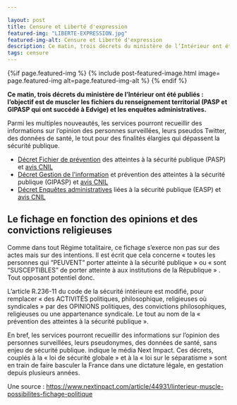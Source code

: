 ```yaml
---

layout: post
title: Censure et Liberté d'expression
featured-img: "LIBERTE-EXPRESSION.jpg"
featured-img-alt: Censure et Liberté d'expression
description: Ce matin, trois décrets du ministère de l’Intérieur ont été publiés - l’objectif est de muscler les fichiers du renseignement territorial (PASP et GIPASP qui ont succédé à Edvige) et les enquêtes administratives.
tags: censure
---
```



 {%if page.featured-img %}
  {% include post-featured-image.html image= page.featured-img alt=page.featured-img-alt %}
  {% endif %}

**Ce matin, trois décrets du ministère de l’Intérieur ont été publiés : l’objectif est de muscler les fichiers du renseignement territorial (PASP et GIPASP qui ont succédé à Edvige) et les enquêtes administratives.**

Parmi les multiples nouveautés, les services pourront recueillir des informations sur l’opinion des personnes surveillées, leurs pseudos Twitter, des données de santé, le tout pour des finalités élargies qui dépassent la sécurité publique.

-   [Décret Fichier de prévention](https://www.legifrance.gouv.fr/jorf/id/JORFTEXT000042607323) des atteintes à la sécurité publique (PASP) et [avis CNIL](https://www.legifrance.gouv.fr/jorf/id/JORFTEXT000042608200)
-   [Décret Gestion de l'information](https://www.legifrance.gouv.fr/jorf/id/JORFTEXT000042607387) et prévention des atteintes à la sécurité publique (GIPASP) et [avis CNIL](https://www.legifrance.gouv.fr/jorf/id/JORFTEXT000042608217)
-   [Décret Enquêtes administratives](https://www.legifrance.gouv.fr/jorf/id/JORFTEXT000042607266) liées à la sécurité publique (EASP) et [avis CNIL](https://www.legifrance.gouv.fr/jorf/id/JORFTEXT000042608234)

## Le fichage en fonction des opinions et des convictions religieuses

Comme dans tout Régime totalitaire, ce fichage s’exerce non pas sur des actes mais sur des intentions. Il est écrit que cela concerne « toutes les personnes qui “PEUVENT” porter atteinte à la sécurité publique » ou « sont “SUSCEPTIBLES” de porter atteinte à aux institutions de la République » . Tout opposant potentiel donc.

L’article R.236-11 du code de la sécurité intérieure est modifié, pour remplacer « des ACTIVITÉS politiques, philosophique, religieuses où syndicales » par des OPINIONS politiques, des convictions philosophiques, religieuses ou une appartenance syndicale. Le tout au nom de la « prévention des atteintes à la sécurité publique ».

En bref, les services pourront recueillir des informations sur l’opinion des personnes surveillées, leurs pseudonymes, des données de santé, sans enjeu de sécurité publique. indique le média Next Impact. Ces décrets, couplés à la « loi de sécurité globale » et à la « loi sur le séparatisme » sont en train de faire basculer la France dans une dictature légale, en gestation depuis plusieurs années.


Une source : https://www.nextinpact.com/article/44931/linterieur-muscle-possibilites-fichage-politique
